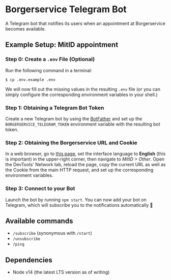 # Borgerservice Telegram Bot

A Telegram bot that notifies its users when an appointment at Borgerservice becomes available.

## Example Setup: MitID appointment

### Step 0: Create a `.env` File (Optional)

Run the following command in a terminal:

```
$ cp .env.example .env
```

We will now fill out the missing values in the resulting `.env` file (or you can simply configure the corresponding environment variables in your shell.)

### Step 1: Obtaining a Telegram Bot Token

Create a new Telegram bot by using the [BotFather](https://core.telegram.org/bots#6-botfather) and set up the `BORGERSERVICE_TELEGRAM_TOKEN` environment variable with the resulting bot token.

### Step 2: Obtaining the Borgerservice URL and Cookie

In a web browser, go to [this page](https://reservation.frontdesksuite.com/kbh/Borgerservice), set the interface language to **English** (this is important) in the upper-right corner, then navigate to _MitID > Other_. Open the DevTools' Network tab, reload the page, copy the current URL as well as the Cookie from the main HTTP request, and set up the corresponding environment variables.

### Step 3: Connect to your Bot

Launch the bot by running `npm start`. You can now add your bot on Telegram, which will subscribe you to the notifications automatically 🙂

## Available commands

- `/subscribe` (synonymous with `/start`)
- `/unsubscribe`
- `/ping`

## Dependencies

- Node v14 (the latest LTS version as of writing)
